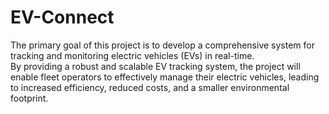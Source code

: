 # EV-Connect
The primary goal of this project is to develop a comprehensive system for tracking and monitoring electric vehicles (EVs) in real-time. 
<br>
By providing a robust and scalable EV tracking system, the project will enable fleet operators to effectively manage their electric vehicles, leading to increased efficiency, reduced costs, and a smaller environmental footprint.